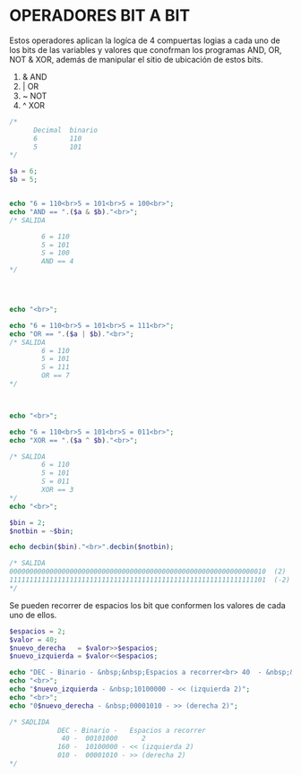 # OPERADORES BIT A BIT

Estos operadores aplican la logíca de 4 compuertas logias a cada uno de los bits de las variables y valores que conofrman los programas
AND, OR, NOT & XOR, además de manipular el sitio de ubicación de estos bits.

  1. & AND
  2. | OR
  3. ~ NOT
  4. ^ XOR



```php
/*
      Decimal  binario
      6        110
      5        101 
*/

$a = 6;
$b = 5;


echo "6 = 110<br>5 = 101<br>S = 100<br>";
echo "AND == ".($a & $b)."<br>";
/* SALIDA

        6 = 110
        5 = 101
        S = 100
        AND == 4
*/




echo "<br>";

echo "6 = 110<br>5 = 101<br>S = 111<br>";
echo "OR == ".($a | $b)."<br>";
/* SALIDA
        6 = 110
        5 = 101
        S = 111
        OR == 7
*/



echo "<br>";

echo "6 = 110<br>5 = 101<br>S = 011<br>";
echo "XOR == ".($a ^ $b)."<br>";

/* SALIDA
        6 = 110
        5 = 101
        S = 011
        XOR == 3
*/
echo "<br>";

$bin = 2;
$notbin = ~$bin;

echo decbin($bin)."<br>".decbin($notbin);

/* SALIDA
0000000000000000000000000000000000000000000000000000000000000010  (2)
1111111111111111111111111111111111111111111111111111111111111101  (-2)
*/
```

Se pueden recorrer de espacios los bit que conformen los valores de cada uno de ellos.

```php
$espacios = 2;
$valor = 40;
$nuevo_derecha   = $valor>>$espacios;
$nuevo_izquierda = $valor<<$espacios;

echo "DEC - Binario - &nbsp;&nbsp;Espacios a recorrer<br> 40  - &nbsp;&nbsp;&nbsp;101000&nbsp;&nbsp;&nbsp;&nbsp;&nbsp;&nbsp;2";
echo "<br>";
echo "$nuevo_izquierda - &nbsp;10100000 - << (izquierda 2)";
echo "<br>";
echo "0$nuevo_derecha - &nbsp;00001010 - >> (derecha 2)";

/* SADLIDA
            DEC - Binario -   Espacios a recorrer
             40 -  00101000      2
            160 -  10100000 - << (izquierda 2)
            010 -  00001010 - >> (derecha 2)
*/


```


